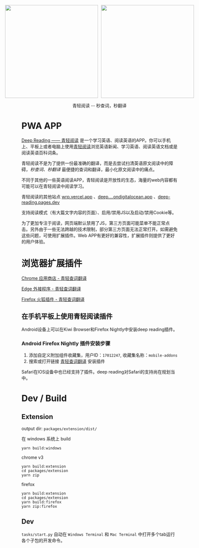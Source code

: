 <div style="margin:auto;">
    <p
        style="display:flex;justify-content:center;"
    >
        <a href="https://wrp.netlify.app/reading?url=https://www.typescriptlang.org/" style="margin-right: 10px;">
            <img width="300px" src="https://public-s.oss-cn-shanghai.aliyuncs.com/wrp_demo_2.gif" />
        </a>
        <a href="https://wrp.netlify.app/reading?url=https%3A%2F%2Fdeveloper.mozilla.org%2Fen-US%2F">
            <img width="300px" src="https://public-s.oss-cn-shanghai.aliyuncs.com/wrp_demo.gif" />
        </a>
    </p>
    <p style="text-align:center;">青轻阅读 -- 秒查词，秒翻译</p>
</div>

# PWA APP

[Deep Reading —— 青轻阅读](https://wrp.netlify.app/explore) 是一个学习英语、阅读英语的APP。你可以手机上、平板上或者电脑上使用[青轻阅读](https://wrp.netlify.app/explore)浏览英语新闻、学习英语、阅读英语文档或是阅读英语百科词条。

青轻阅读不是为了提供一份最准确的翻译，而是去尝试扫清英语原文阅读中的障碍，*秒查词、秒翻译* 最便捷的查词和翻译，最小化原文阅读中的痛点。

不同于其他的一些英语阅读APP，青轻阅读是开放性的生态，海量的web内容都有可能可以在青轻阅读中阅读学习。

青轻阅读的其他站点 [wrp.vercel.app](https://wrp.vercel.app/explore) 、[deep....ondigitalocean.app](https://deep-reading-lpmhj.ondigitalocean.app/explore) 、[deep-reading.pages.dev](https://deep-reading.pages.dev/explore)

支持阅读模式（有大篇文字内容的页面）、启用/禁用JS以及启动/禁用Cookie等。

为了更加专注于阅读，网页端默认禁用了JS，第三方页面可能菜单不能正常点击。另外由于一些无法跨越的技术限制，部分第三方页面无法正常打开。如需避免这些问题，可使用扩展插件。Web APP有更好的兼容性，扩展插件则提供了更好的用户体验。

# 浏览器扩展插件

[Chrome 应用商店 - 青轻查词翻译](https://chrome.google.com/webstore/detail/deep-reading/oogkampbpcmckmfndhmehipcildkjfok)

[Edge 外接程序 - 青轻查词翻译](https://microsoftedge.microsoft.com/addons/detail/deep-reading/acnfkkjcdomnfjdgkmcgilhnnopjbngk)

[Firefox 火狐插件 - 青轻查词翻译](addons.mozilla.org/zh-CN/firefox/addon/%E9%9D%92%E8%BD%BB%E6%9F%A5%E8%AF%8D%E7%BF%BB%E8%AF%91/)

## 在手机平板上使用青轻阅读插件
Android设备上可以在Kiwi Browser和Firefox Nightly中安装deep reading插件。

### Android Firefox Nightly 插件安装步骤
1. 添加自定义附加组件收藏集，用户ID：`17012247`, 收藏集名称：`mobile-addons`
2. 搜索或打开链接 [青轻查词翻译](addons.mozilla.org/zh-CN/firefox/addon/%E9%9D%92%E8%BD%BB%E6%9F%A5%E8%AF%8D%E7%BF%BB%E8%AF%91/) 安装插件

Safari在IOS设备中也已经支持了插件。deep reading对Safari的支持尚在规划当中。

# Dev / Build


## Extension
output dir: `packages/extension/dist/`

在 windows 系统上 build
```shell
yarn build:windows
```
chrome v3
```shell
yarn build:extension
cd packages/extension
yarn zip
```

firefox
```shell
yarn build:extension
cd packages/extension
yarn build:firefox
yarn zip:firefox
```

## Dev
`tasks/start.py` 自动在 `Windows Terminal` 和 `Mac Terminal` 中打开多个tab运行各个子包的开发命令。

